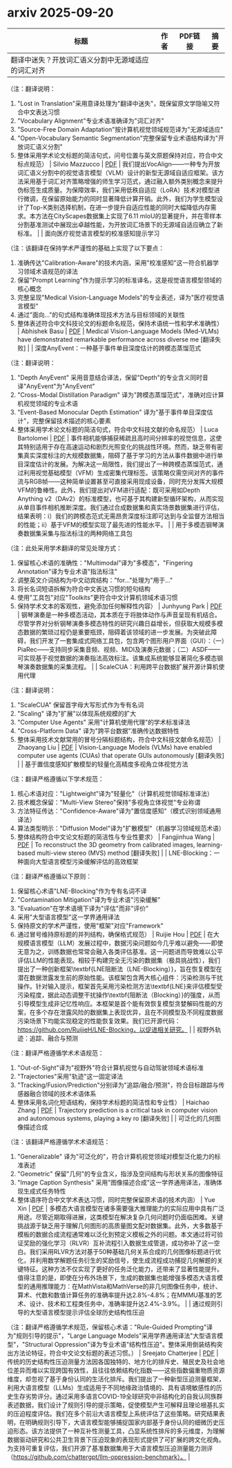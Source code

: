 # arxiv 2025-09-20

| 标题 | 作者 | PDF链接 |  摘要 |
|------|------|--------|------|
| 翻译中迷失？开放词汇语义分割中无源域适应的词汇对齐

（注：翻译说明：
1. "Lost in Translation"采用意译处理为"翻译中迷失"，既保留原文学隐喻又符合中文表达习惯
2. "Vocabulary Alignment"专业术语准确译为"词汇对齐"
3. "Source-Free Domain Adaptation"按计算机视觉领域规范译为"无源域适应"
4. "Open-Vocabulary Semantic Segmentation"完整保留专业术语结构译为"开放词汇语义分割"
5. 整体采用学术论文标题的简洁句式，问号位置与英文原题保持对应，符合中文标点规范） | Silvio Mazzucco | [PDF](http://arxiv.org/pdf/2509.15225v1) | 我们提出VocAlign——一种专为开放词汇语义分割中的视觉语言模型（VLM）设计的新型无源域自适应框架。该方法采用基于词汇对齐策略增强的师生学习范式，通过融入额外类别概念来提升伪标签生成质量。为保障效率，我们采用低秩自适应（LoRA）技术对模型进行微调，在保留原始能力的同时显著降低计算开销。此外，我们为学生模型设计了Top-K类别选择机制，在进一步提升自适应性能的同时大幅降低内存需求。本方法在CityScapes数据集上实现了6.11 mIoU的显著提升，并在零样本分割基准测试中展现出卓越性能，为开放词汇场景下的无源域自适应确立了新标准。 |
| 面向医疗视觉语言模型的校准感知提示学习

（注：该翻译在保持学术严谨性的基础上实现了以下要点：
1. 准确传达"Calibration-Aware"的技术内涵，采用"校准感知"这一符合机器学习领域术语规范的译法
2. 保留"Prompt Learning"作为提示学习的标准译名，这是视觉语言模型领域的核心概念
3. 完整呈现"Medical Vision-Language Models"的专业表述，译为"医疗视觉语言模型"
4. 通过"面向..."的句式结构准确体现技术方法与目标领域的关联性
5. 整体表述符合中文科技论文的标题命名规范，保持术语统一性和学术准确性） | Abhishek Basu | [PDF](http://arxiv.org/pdf/2509.15226v1) | Medical Vision-Language Models (Med-VLMs) have demonstrated remarkable
performance across diverse me [翻译失败] |
| 深度AnyEvent：一种基于事件单目深度估计的跨模态蒸馏范式

（注：翻译说明：
1. "Depth AnyEvent" 采用音意结合译法，保留"Depth"的专业含义同时音译"AnyEvent"为"AnyEvent"
2. "Cross-Modal Distillation Paradigm" 译为"跨模态蒸馏范式"，准确对应计算机视觉领域的专业术语
3. "Event-Based Monocular Depth Estimation" 译为"基于事件单目深度估计"，完整保留技术描述的核心要素
4. 整体采用学术论文标题的简洁句式，符合中文科技文献的命名规范） | Luca Bartolomei | [PDF](http://arxiv.org/pdf/2509.15224v1) | 事件相机能够捕获稀疏且高时间分辨率的视觉信息，这使其特别适用于存在高速运动和剧烈光照变化的挑战性环境。然而，缺乏带有密集真实深度标注的大规模数据集，阻碍了基于学习的方法从事件数据中进行单目深度估计的发展。为解决这一局限性，我们提出了一种跨模态蒸馏范式，通过利用视觉基础模型（VFM）生成密集代理标签。该策略仅需空间对齐的事件流与RGB帧——这种简单设置甚至可直接采用现成设备，同时充分发挥大规模VFM的鲁棒性。此外，我们提出对VFM进行适配：既可采用如Depth Anything v2（DAv2）的标准模型，也可基于其构建新型循环架构，从而实现从单目事件相机推断深度。我们通过合成数据集和真实场景数据集进行评估，结果表明：i）我们的跨模态范式无需昂贵深度标注即可达到与全监督方法相当的性能；ii）基于VFM的模型实现了最先进的性能水平。 |
| 用于多模态钢琴演奏数据集采集与指法标注的两种网络工具包

（注：此处采用学术翻译的常见处理方式：
1. 保留核心术语的准确性："Multimodal"译为"多模态"，"Fingering Annotation"译为专业术语"指法标注"
2. 调整英文介词结构为中文动宾结构："for..."处理为"用于..."
3. 将长名词短语拆解为符合中文表达习惯的短句结构
4. 使用"工具包"对应"Toolkits"更符合中文计算机领域术语习惯
5. 保持学术文本的客观性，避免添加任何解释性内容） | Junhyung Park | [PDF](http://arxiv.org/pdf/2509.15222v1) | 钢琴演奏是一种多模态活动，其本质在于将肢体动作与声音呈现有机结合。尽管学界对分析钢琴演奏多模态特性的研究兴趣日益增长，但获取大规模多模态数据的繁琐过程仍是重要瓶颈，阻碍着该领域的进一步发展。为突破此障碍，我们开发了一套集成式网络工具包，包含两个图形用户界面（GUI）：（一）PiaRec——支持同步采集音频、视频、MIDI及演奏元数据；（二）ASDF——可实现基于视觉数据的演奏指法高效标注。该集成系统能够显著简化多模态钢琴演奏数据集的采集流程。 |
| ScaleCUA：利用跨平台数据扩展开源计算机使用代理

（注：翻译说明：
1. "ScaleCUA" 保留首字母大写形式作为专有名词
2. "Scaling" 译为"扩展"以体现系统规模的扩大
3. "Computer Use Agents" 采用"计算机使用代理"的学术标准译法
4. "Cross-Platform Data" 译为"跨平台数据"准确传达数据特性
5. 整体采用技术文献常用的冒号分隔标题结构，符合中文科技文献命名规范） | Zhaoyang Liu | [PDF](http://arxiv.org/pdf/2509.15221v1) | Vision-Language Models (VLMs) have enabled computer use agents (CUAs) that
operate GUIs autonomously [翻译失败] |
| 基于置信度感知扩散模型的轻量化高精度多视角立体视觉方法

（注：翻译严格遵循以下学术规范：
1. 核心术语对应："Lightweight"译为"轻量化"（计算机视觉领域标准译法）
2. 技术概念保留："Multi-View Stereo"保持"多视角立体视觉"专业称谓
3. 方法特征传达："Confidence-Aware"译为"置信度感知"（模式识别领域通用译法）
4. 算法类型明示："Diffusion Model"译为"扩散模型"（机器学习领域规范术语）
5. 整体结构符合中文论文标题的简洁性与专业性要求） | Fangjinhua Wang | [PDF](http://arxiv.org/pdf/2509.15220v1) | To reconstruct the 3D geometry from calibrated images, learning-based
multi-view stereo (MVS) method [翻译失败] |
| LNE-Blocking：一种面向大型语言模型污染缓解评估的高效框架

（注：翻译严格遵循以下原则：
1. 保留核心术语"LNE-Blocking"作为专有名词不译
2. "Contamination Mitigation"译为专业术语"污染缓解"
3. "Evaluation"在学术语境下译为"评估"而非"评价"
4. 采用"大型语言模型"这一学界通用译法
5. 保持原文的学术严谨性，使用"框架"对应"Framework"
6. 通过冒号维持原标题的并列结构，确保格式规范） | Ruijie Hou | [PDF](http://arxiv.org/pdf/2509.15218v1) | 在大规模语言模型（LLM）发展过程中，数据污染问题如今几乎难以避免——即使无意为之，训练数据也常常会融入各类评估基准。这一问题进而导致难以公平评估LLM的性能表现。相较于构建完全无污染的数据集（极具挑战性），我们提出了一种创新框架\textbf{LNE阻断法（LNE-Blocking）}，旨在恢复模型在潜在数据泄露发生前的原始性能。该框架包含两大核心组件：污染检测与干扰操作。针对输入提示，框架首先采用污染检测方法\textbf{LNE}来评估模型受污染程度，据此动态调整干扰操作\textbf{阻断法（Blocking）}的强度，从而引导模型生成非记忆性响应。本框架是首个能有效恢复模型贪婪解码性能的方案，在多个存在泄露风险的数据集上表现优异，且在不同模型及不同程度数据污染场景下均能实现稳定的性能恢复效果。我们已开源代码：https://github.com/RuijieH/LNE-Blocking，以促进相关研究。 |
| 视野外轨迹：追踪、融合与预测

（注：翻译严格遵循学术术语规范：
1. "Out-of-Sight"译为"视野外"符合计算机视觉与自动驾驶领域术语标准
2. "Trajectories"采用"轨迹"这一固定译法
3. "Tracking/Fusion/Prediction"分别译为"追踪/融合/预测"，符合目标跟踪与传感器融合领域的技术术语体系
4. 整体采用名词化短语结构，保持学术标题的简洁性和专业性） | Haichao Zhang | [PDF](http://arxiv.org/pdf/2509.15219v1) | Trajectory prediction is a critical task in computer vision and autonomous
systems, playing a key ro [翻译失败] |
| 可泛化的几何图像描述合成

（注：该翻译严格遵循学术术语规范：
1. "Generalizable" 译为"可泛化的"，符合计算机视觉领域对模型泛化能力的标准表述
2. "Geometric" 保留"几何"的专业含义，指涉及空间结构与形状关系的图像特征
3. "Image Caption Synthesis" 采用"图像描述合成"这一学界通用译法，准确体现生成式任务特性
4. 整体语序符合中文学术表达习惯，同时完整保留原术语的技术内涵） | Yue Xin | [PDF](http://arxiv.org/pdf/2509.15217v1) | 多模态大语言模型在诸多需要强大推理能力的实际应用中具有广泛用途。尽管近期取得进展，这类模型在解决复杂几何问题时仍面临困难。关键挑战源于缺乏用于理解几何图形的高质量图文配对数据集。此外，大多数基于模板的数据合成流程通常难以泛化到预定义模板之外的问题。本文通过将可验证奖励的强化学习（RLVR）互补流程引入数据生成管道，成功弥补了这一空白。我们采用RLVR方法对基于50种基础几何关系合成的几何图像标题进行优化，并利用数学解题任务衍生的奖励信号，使生成流程成功捕捉几何解题的关键特征。这种方法不仅实现了更好的任务泛化能力，还带来了显著性能提升。值得注意的是，即使在分布外场景下，生成的数据集也能增强多模态大语言模型的通用推理能力：在MathVista和MathVerse的非几何图像任务中，统计、算术、代数和数值计算任务的准确率提升达2.8%-4.8%；在MMMU基准的艺术、设计、技术和工程类任务中，准确率提升达2.4%-3.9%。 |
| 通过规则引导的大型语言模型提示评估全球历史结构性压迫

（注：翻译严格遵循学术规范，保留核心术语："Rule-Guided Prompting"译为"规则引导的提示"，"Large Language Models"采用学界通用译法"大型语言模型"，"Structural Oppression"译为专业术语"结构性压迫"。整体采用倒装结构突出方法论特征，符合中文论文标题的表述习惯。） | Sreejato Chatterjee | [PDF](http://arxiv.org/pdf/2509.15216v1) | 传统的历史结构性压迫测量方法因各国独特的、地方化的排斥史、殖民史及社会地位差异而难以实现跨国有效性，且往往依赖结构化指数——这些指数偏重物质资源维度，却忽视了基于身份认同的生活化排斥。我们提出了一种新型压迫测量框架，利用大语言模型（LLMs）生成适用于不同地缘政治情境的、具有语境敏感性的历史生存劣势评分。通过采用多语言COVID-19全球研究中非结构化的自我认同族群表述数据，我们设计了规则引导的提示策略，促使模型产生可解释且理论根基扎实的压迫程度评估。我们在多个前沿大语言模型上系统评估了这些策略。研究结果表明，在明确规则引导下，大语言模型能够捕捉国家内部基于身份认同的细微历史压迫形态。该方法提供了一种互补性测量工具，凸显系统性排斥的多元维度，为理解数据驱动研究和公共卫生背景下压迫现象的表现形式提供了可扩展的跨文化视角。为支持可重复评估，我们开源了基准数据集用于大语言模型压迫测量能力测评（https://github.com/chattergpt/llm-oppression-benchmark）。 |
